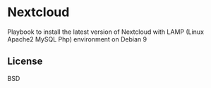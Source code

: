 Nextcloud
=========

Playbook to install the latest version of Nextcloud with LAMP (Linux Apache2 MySQL Php) environment on Debian 9

License
-------

BSD
